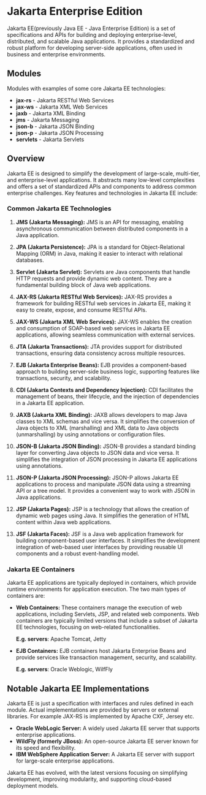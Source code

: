 # Jakarta Enterprise Edition

Jakarta EE(previously Java EE - Java Enterprise Edition) is a set of specifications and APIs for building and deploying
enterprise-level, distributed, and scalable Java applications. It provides a standardized and robust platform for
developing server-side applications, often used in business and enterprise environments.

## Modules

Modules with examples of some core Jakarta EE technologies:

- **jax-rs** - Jakarta RESTful Web Services
- **jax-ws** - Jakarta XML Web Services
- **jaxb** - Jakarta XML Binding
- **jms** - Jakarta Messaging
- **json-b** - Jakarta JSON Binding
- **json-p** - Jakarta JSON Processing
- **servlets** - Jakarta Servlets

## Overview

Jakarta EE is designed to simplify the development of large-scale, multi-tier, and enterprise-level applications. It
abstracts many low-level complexities and offers a set of standardized APIs and components to address common enterprise
challenges. Key features and technologies in Jakarta EE include:

### Common Jakarta EE Technologies

1. **JMS (Jakarta Messaging):** JMS is an API for messaging, enabling asynchronous communication between distributed
   components in a Java application.


2. **JPA (Jakarta Persistence):** JPA is a standard for Object-Relational Mapping (ORM) in Java, making it easier to
   interact with relational databases.


3. **Servlet (Jakarta Servlet):** Servlets are Java components that handle HTTP requests and provide dynamic web
   content. They are a fundamental building block of Java web applications.


4. **JAX-RS (Jakarta RESTful Web Services):** JAX-RS provides a framework for building RESTful web services in Jakarta
   EE, making it easy to create, expose, and consume RESTful APIs.


5. **JAX-WS (Jakarta XML Web Services):** JAX-WS enables the creation and consumption of SOAP-based web services in
   Jakarta EE applications, allowing seamless communication with external services.


6. **JTA (Jakarta Transactions):** JTA provides support for distributed transactions, ensuring data consistency across
   multiple resources.


7. **EJB (Jakarta Enterprise Beans):** EJB provides a component-based approach to building server-side business logic,
   supporting features like transactions, security, and scalability.


8. **CDI (Jakarta Contexts and Dependency Injection):** CDI facilitates the management of beans, their lifecycle, and
   the injection of dependencies in a Jakarta EE application.


9. **JAXB (Jakarta XML Binding):** JAXB allows developers to map Java classes to XML schemas and vice versa. It
   simplifies the conversion of Java objects to XML (marshalling) and XML data to Java objects (unmarshalling) by using
   annotations or configuration files.


10. **JSON-B (Jakarta JSON Binding):** JSON-B provides a standard binding layer for converting Java objects to JSON data
    and vice versa. It simplifies the integration of JSON processing in Jakarta EE applications using annotations.


11. **JSON-P (Jakarta JSON Processing):** JSON-P allows Jakarta EE applications to process and manipulate JSON data
    using a streaming API or a tree model. It provides a convenient way to work with JSON in Java applications.


12. **JSP (Jakarta Pages):** JSP is a technology that allows the creation of dynamic web pages using Java. It
    simplifies the generation of HTML content within Java web applications.


13. **JSF (Jakarta Faces):** JSF is a Java web application framework for building component-based user interfaces. It
    simplifies the development integration of web-based user interfaces by providing reusable UI components and a robust
    event-handling model.

### Jakarta EE Containers

Jakarta EE applications are typically deployed in containers, which provide runtime environments for application
execution.
The two main types of containers are:

- **Web Containers:** These containers manage the execution of web applications, including Servlets, JSP, and related
  web components. Web containers are typically limited versions that include a subset of Jakarta EE technologies,
  focusing
  on web-related functionalities.

  **E.g. servers**: Apache Tomcat, Jetty


- **EJB Containers:** EJB containers host Jakarta Enterprise Beans and provide services like transaction management,
  security, and scalability.

  **E.g. servers**: Oracle Weblogic, WilfFly

## Notable Jakarta EE Implementations

Jakarta EE is just a specification with interfaces and rules defined in each module. Actual implementations are
provided by servers or external libraries. For example JAX-RS is implemented by Apache CXF, Jersey etc.

- **Oracle WebLogic Server:** A widely used Jakarta EE server that supports enterprise applications.
- **WildFly (formerly JBoss):** An open-source Jakarta EE server known for its speed and flexibility.
- **IBM WebSphere Application Server:** A Jakarta EE server with support for large-scale enterprise applications.

Jakarta EE has evolved, with the latest versions focusing on simplifying development, improving modularity, and
supporting
cloud-based deployment models.
